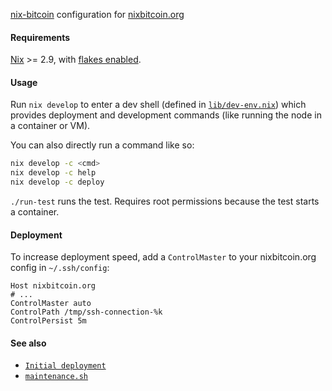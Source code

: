 [nix-bitcoin](https://github.com/fort-nix/nix-bitcoin/) configuration
for [nixbitcoin.org](https://nixbitcoin.org)

#### Requirements

[Nix](https://nixos.org/download.html) >= 2.9, with [flakes enabled](https://nixos.wiki/wiki/Flakes).

#### Usage

Run `nix develop` to enter a dev shell (defined in [`lib/dev-env.nix`](lib/dev-env.nix))
which provides deployment and development commands (like running the node in a container or VM).

You can also directly run a command like so:
```bash
nix develop -c <cmd>
nix develop -c help
nix develop -c deploy
```

`./run-test` runs the test. Requires root permissions because the test starts a container.

#### Deployment
To increase deployment speed, add a `ControlMaster` to your nixbitcoin.org config in `~/.ssh/config`:
```
Host nixbitcoin.org
# ...
ControlMaster auto
ControlPath /tmp/ssh-connection-%k
ControlPersist 5m
```

#### See also
- [`Initial deployment`](./deployment)
- [`maintenance.sh`](./maintenance/maintenance.sh)

